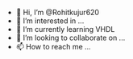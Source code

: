 - 👋 Hi, I’m @Rohitkujur620
- 👀 I’m interested in ... 
- 🌱 I’m currently learning VHDL
- 💞️ I’m looking to collaborate on ...
- 📫 How to reach me ...

<!---
Rohitkujur620/Rohitkujur620 is a ✨ special ✨ repository because its `README.md` (this file) appears on your GitHub profile.
You can click the Preview link to take a look at your changes.
--->

